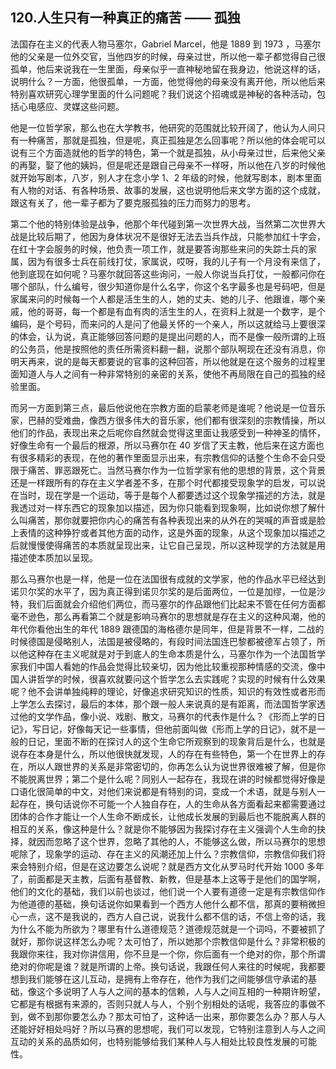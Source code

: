 ## 120.人生只有一种真正的痛苦 —— 孤独
法国存在主义的代表人物马塞尔，Gabriel Marcel，他是 1889 到 1973 ，马塞尔他的父亲是一位外交官，当他四岁的时候，母亲过世，所以他一辈子都觉得自己很孤单，他后来说我在一生里面，母亲似乎一直神秘地留在我身边，他说这样的话，说明什么？一方面，他很孤单，一方面，他觉得他的母亲没有离开他，所以他后来特别喜欢研究心理学里面的什么问题呢？我们说这个招魂或是神秘的各种活动，包括心电感应、灵媒这些问题。


他是一位哲学家，那么也在大学教书，他研究的范围就比较开阔了，他认为人间只有一种痛苦，那就是孤独，但是呢，真正孤独是怎么回事呢？所以他的体会呢可以说有三个方面造就他的哲学的特色，第一个就是孤独，从小母亲过世，后来他父亲的再娶，娶了他的姨妈，但是呢还是跟自己母亲不一样呀，所以他在八岁的时候他就开始写剧本，八岁，别人才在念小学 1、2 年级的时候，他就写剧本，剧本里面有人物的对话、有各种场景、故事的发展，这也说明他后来文学方面的这个成就，跟这有关了，他一辈子都为了要克服孤独的压力而努力的思考。


第二个他的特别体验是战争，他那个年代碰到第一次世界大战，当然第二次世界大战是比较后期了，他因为身体状况不是很好无法去当兵作战，只能参加红十字会，在红十字会服务的时候，他负责一项工作，就是要答询那些来问的失踪士兵的家属，因为有很多士兵在前线打仗，家属说，哎呀，我的儿子有一个月没有来信了，他到底现在如何呢？马塞尔就回答这些询问，一般人你说当兵打仗，一般都问你在哪个部队，什么编号，很少知道你是什么名字，你这个名字最多也是号码吧，但是家属来问的时候每一个人都是活生生的人，她的丈夫、她的儿子、他跟谁，哪个亲戚，他的哥哥，每一个都是有血有肉的活生生的人，在资料上就是一个数字，是个编码，是个号码，而来问的人是问了他最关怀的一个亲人，所以这就给马上要很深的体会，认为说，真正能够回答问题的是提出问题的人，而不是像一般所谓的上班的公务员，他是按照他的责任所需资料翻一翻，说那个部队啊现在还没有消息，你明天再来，说的是每天都要说的官事的这种回答，所以他就是在这个服务的过程里面知道人与人之间有一种非常特别的亲密的关系，使他不再局限在自己的孤独的经验里面。


而另一方面到第三点，最后他说他在宗教方面的启蒙老师是谁呢？他说是一位音乐家，巴赫的受难曲，像西方很多伟大的音乐家，他们都有很深刻的宗教情操，所以他们的作品，表现出来之后呢你自然就会觉得这里面让我感受到一种神圣的情怀，好像生命有一个最后的根源，所以马赛尔在 40 岁信了天主教，他后来在这方面也有很多精彩的表现，在他的著作里面显示出来，有宗教信仰的话整个生命不会只受限于痛苦、罪恶跟死亡。当然马赛尔作为一位哲学家有他的思想的背景，这个背景还是一样跟所有的存在主义学者差不多，在那个时代都接受现象学的启发，可以说在当时，现在学是一个运动，等于是每个人都要透过这个现象学描述的方法，就是我透过对一样东西它的现象加以描述，因为你只能看到现象啊，比如说你想了解什么叫痛苦，那你就要把你内心的痛苦有各种表现出来的从外在的哭喊的声音或是脸上表情的这种狰狞或者其他方面的动作，这是外面的现象，从这个现象加以描述之后就慢慢使得痛苦的本质就呈现出来，让它自己呈现，所以这种现学的方法就是用描述使本质加以呈现。


那么马赛尔也是一样，他是一位在法国很有成就的文学家，他的作品水平已经达到诺贝尔奖的水平了，因为真正得到诺贝尔奖的是后面两位，一位是加缪，一位是沙特，我们后面就会介绍他们两位，而马塞尔的作品跟他们比起来不管在任何方面都毫不逊色，那么再看第二个就是影响马赛尔的思想就是存在主义的这种风潮，他的年代你看他出生的年代 1889 跟德国的海格德尔是同年，但是背景不一样，二战的时候德国是侵略别人，法国是被侵略的，有段时间法国连巴黎都被德军占领了，所以他这种存在主义呢就是对于到底人的生命本质是什么，马塞尔作为一个法国哲学家我们中国人看她的作品会觉得比较亲切，因为他比较重视那种情感的交流，像中国人讲哲学的时候，很喜欢就要问这个哲学怎么去实践呢？实现的时候有什么效果呢？他不会讲单独纯粹的理论，好像追求研究知识的性质，知识的有效性或者形而上学怎么去探讨，最后的本体，那个跟一般人来说真的是有距离，而法国哲学家透过他的文学作品，像小说、戏剧、散文，马赛尔的代表作是什么？《形而上学的日记》，写日记，好像每天记一些事情，但他前面叫做《形而上学的日记》，就不是一般的日记，里面不断的在探讨人的这个生命它所观察到的现象背后是什么，也就是说存在本身是什么，所以他很快就发现，人的存在有些特色，第一个在世界上的存在，所以人跟世界的关系是非常密切的，你再怎么认为说世界很难被了解，但是你不能脱离世界；第二个是什么呢？同别人一起存在，我现在讲的时候都觉得好像是口语化很简单的中文，对他们来说都是有特别的词，变成一个术语，就是与别人一起存在，换句话说你不可能一个人独自存在，人的生命从各方面看起来都需要通过团体的合作才能让一个人生命不断成长，让他成长发展的到最后也不能脱离人群的相互的关系，像这种是什么？就是你不能够因为我探讨存在主义强调个人生命的抉择，就因而忽略了这个世界，忽略了其他的人，不能够这么做，所以马赛尔的思想呢除了，现象学的运动、存在主义的风潮还加上什么？宗教信仰，宗教信仰我们将来会特别介绍，但是在这边要怎么说呢？就是西方文化从罗马时代开始 1000 多年了，前面都是天主教，后面有基督教、新教，但是基本上这等于是他们的国学啊，他们的文化的基础，我们以前也谈过，他们说一个人要有道德一定是有宗教信仰作为他道德的基础，换句话说你如果看到一个西方人他什么都不信，那真的要稍微担心一点，这不是我说的，西方人自己说，说我什么都不信的话，不信上帝的话，我为什么不能为所欲为？哪里有什么道德规范？道德规范就是一个词吗，不要被抓了就好，那你说这样怎么办呢？太可怕了，所以她那个宗教信仰是什么？非常积极的我跟你来往，我对你讲信用，你不旦是一个你，你后面有一个绝对的你，那个所谓绝对的你呢是谁？就是所谓的上帝。换句话说，我跟任何人来往的时候呢，我都要想到我们能够在这儿互动，是拥有上帝存在，他作为我们之间能够信守承诺的基础，像这个多说明了人与人之间的基本的信赖，人与人之间互相的一种期许盼望，它都是有根据有来源的，否则只就人与人，个别个别相处的话呢，我答应的事做不到，做不到那你要怎么办？那太可怕了，这种话一出来，那你要怎么办？那人与人还能好好相处吗好？所以马赛的思想呢，我们可以发现，它特别注意到人与人之间互动的关系的品质如何，也特别能够给我们某种人与人相处比较良性发展的可能性。

